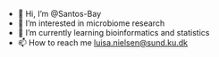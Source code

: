 - 👋 Hi, I’m @Santos-Bay
- 👀 I’m interested in microbiome research
- 🌱 I’m currently learning bioinformatics and statistics
- 📫 How to reach me luisa.nielsen@sund.ku.dk

<!---
Santos-Bay/Santos-Bay is a ✨ special ✨ repository because its `README.md` (this file) appears on your GitHub profile.
You can click the Preview link to take a look at your changes.
--->
